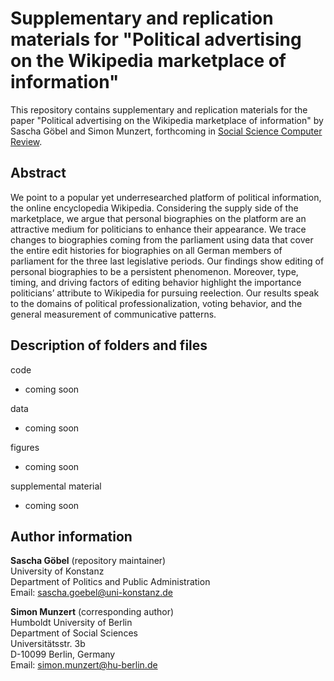 # Supplementary and replication materials for "Political advertising on the Wikipedia marketplace of information"
This repository contains supplementary and replication materials for the paper "Political advertising on the Wikipedia marketplace of information" by Sascha Göbel and Simon Munzert, forthcoming in [Social Science Computer Review](http://journals.sagepub.com/doi/full/10.1177/0894439317703579).

## Abstract
We point to a popular yet underresearched platform of political information, the online encyclopedia Wikipedia. Considering the supply side of the marketplace, we argue that personal biographies on the platform are an attractive medium for politicians to enhance their appearance. We trace changes to biographies coming from the parliament using data that cover the entire edit histories for biographies on all German members of parliament for the three last legislative periods. Our findings show editing of personal biographies to be a persistent phenomenon. Moreover, type, timing, and driving factors of editing behavior highlight the importance politicians’ attribute to Wikipedia for pursuing reelection. Our results speak to the domains of political professionalization, voting behavior, and the general measurement of communicative patterns.

## Description of folders and files
code
- coming soon

data
- coming soon

figures
- coming soon

supplemental material
- coming soon

## Author information
**Sascha Göbel** (repository maintainer) <br />
University of Konstanz <br />
Department of Politics and Public Administration <br />
Email: sascha.goebel@uni-konstanz.de

**Simon Munzert** (corresponding author) <br />
Humboldt University of Berlin <br />
Department of Social Sciences <br />
Universitätsstr. 3b <br />
D-10099 Berlin, Germany <br />
Email: simon.munzert@hu-berlin.de
